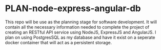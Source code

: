# PLAN-node-express-angular-db
This repo will be use as the planning stage for software development. 
It will contain all the necessary information needed to complete the project 
of creating an RESTful API service using NodeJS, ExpressJS and AngularJS. I plan
on using PostgresSQL as my database and have it exist on a seperate docker container that
will act as a persistent storage.
